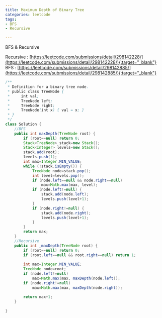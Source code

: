 ```yaml
---
title: Maximum Depth of Binary Tree
categories: leetcode
tags:
- BFS
- Recursive

---
```


BFS & Recursive

Recursive : [https://leetcode.com/submissions/detail/298142228/](https://leetcode.com/submissions/detail/298142228/){:target="_blank"}
BFS : [https://leetcode.com/submissions/detail/298142885/](https://leetcode.com/submissions/detail/298142885/){:target="_blank"}

```java
/**
 * Definition for a binary tree node.
 * public class TreeNode {
 *     int val;
 *     TreeNode left;
 *     TreeNode right;
 *     TreeNode(int x) { val = x; }
 * }
 */
class Solution {
    //BFS
    public int maxDepth(TreeNode root) {
        if (root==null) return 0;
        Stack<TreeNode> stack=new Stack();
        Stack<Integer> levels=new Stack();
        stack.add(root);
        levels.push(1);
        int max=Integer.MIN_VALUE;
        while (!stack.isEmpty()) {
            TreeNode node=stack.pop();
            int level=levels.pop();
            if (node.left==null && node.right==null)
                max=Math.max(max, level);
            if (node.left!=null) {
                stack.add(node.left);
                levels.push(level+1);
            }
            if (node.right!=null) {
                stack.add(node.right);
                levels.push(level+1);
            }
        }
        return max;
    }
    //Recursive
    public int _maxDepth(TreeNode root) {
        if (root==null) return 0;
        if (root.left==null && root.right==null) return 1;
        
        int max=Integer.MIN_VALUE;
        TreeNode node=root;
        if (node.left!=null)
            max=Math.max(max, maxDepth(node.left));
        if (node.right!=null)
            max=Math.max(max, maxDepth(node.right));
        
        return max+1;
    }
    
}
```